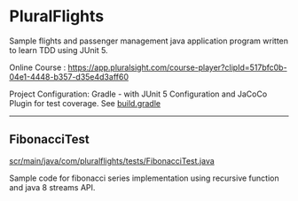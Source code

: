 # PluralFlights
Sample flights and passenger management java application program written to learn TDD using JUnit 5.

Online Course : https://app.pluralsight.com/course-player?clipId=517bfc0b-04e1-4448-b357-d35e4d3aff60

Project Configuration:
Gradle - with JUnit 5 Configuration and JaCoCo Plugin for test coverage. See [build.gradle](https://github.com/shahrohan05/PluralFlights/blob/master/build.gradle)



-------------------------------------------------

## FibonacciTest 
[scr/main/java/com/pluralflights/tests/FibonacciTest.java](https://github.com/shahrohan05/PluralFlights/blob/master/src/main/java/com/pluralflights/tests/FibonacciTest.java)

Sample code for fibonacci series implementation using recursive function and java 8 streams API.

 
